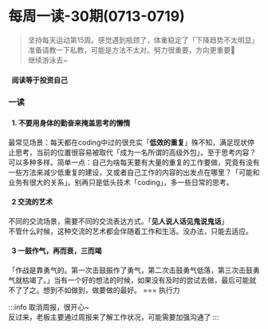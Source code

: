 # 每周一读-30期(0713-0719)

> 坚持每天运动第15周。感觉遇到瓶颈了，体重稳定了「下降趋势不太明显」准备请教一下私教，可能是方法不太对。努力很重要，方向更重要🤣  
> 继续游泳去~

<a name="DPCq6"></a>
####   阅读等于投资自己
<a name="ecO3p"></a>
### 一读
<a name="zRpoj"></a>
####   1. 不要用身体的勤奋来掩盖思考的懒惰
最常见场景：每天都在coding中过的很充实「**低效的重复**」殊不知，满足现状停止思考，当前的位置很容易被取代「成为一名所谓的高级外包」。至于思考内容？可以多种多样。简单一点：自己为啥每天要有大量的重复的工作要做，究竟有没有一些方法来减少低重复的建设，又或者自己工作的内容的出发点在哪里？「可能和业务有很大的关系」。别再只是低头技术「coding」，多一些日常的思考。<br />

<a name="tUlAi"></a>
####   2 交流的艺术
不同的交流场景，需要不同的交流表达方式。「**见人说人话见鬼说鬼话**」<br />不管什么时候，这种交流的艺术都会伴随着工作和生活。没办法，只能去适应。<br />

<a name="JRQSm"></a>
####   3 一鼓作气，再而衰，三而竭
「作战是靠勇气的。第一次击鼓振作了勇气，第二次击鼓勇气低落，第三次击鼓勇气就枯竭了。」当有一个好的想法的时候，如果没有及时的尝试去做，最后可能就不了了之。想到不如做到，做要做的最好。 === 执行力

:::info
取消周报，很开心~<br />反过来，老板主要通过周报来了解工作状况，可能需要加强沟通了
:::

